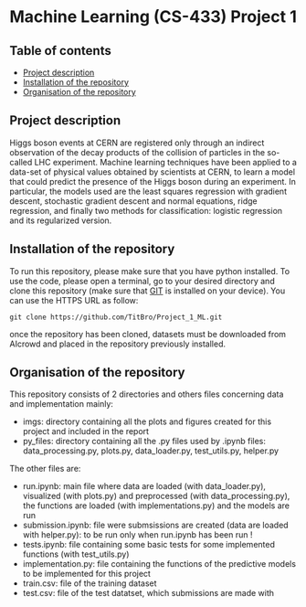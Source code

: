 # Machine Learning (CS-433) Project 1
## Table of contents
* [Project description](#Description)
* [Installation of the repository](#Installation)
* [Organisation of the repository](#Organisation)

## Project description
Higgs boson events at CERN are registered only through an indirect observation of the decay products of the collision of particles in the so-called LHC experiment. Machine learning techniques have been applied to a data-set of physical values obtained by scientists at CERN, to learn a model that could predict the presence of the Higgs boson during an experiment. In particular, the models used are the least squares regression with gradient descent, stochastic gradient descent and normal equations, ridge regression, and finally two methods for classification: logistic regression and its regularized version.

## Installation of the repository
To run this repository, please make sure that you have python installed.
To use the code, please open a terminal, go to your desired directory and clone this repository (make sure that [GIT](https://git-scm.com/) is installed on your device). You can use the HTTPS URL as follow: 
```
git clone https://github.com/TitBro/Project_1_ML.git
```
once the repository has been cloned, datasets must be downloaded from AIcrowd and placed in the repository previously installed.

## Organisation of the repository
This repository consists of 2 directories and others files concerning data and implementation mainly: 

* imgs: directory containing all the plots and figures created for this project and included in the report
* py_files: directory containing all the .py files used by .ipynb files: data_processing.py, plots.py, data_loader.py, test_utils.py, helper.py

The other files are:

* run.ipynb: main file where data are loaded (with data_loader.py), visualized (with plots.py) and preprocessed (with data_processing.py), the functions are loaded (with implementations.py) and the models are run
* submission.ipynb: file were submsissions are created (data are loaded with helper.py): to be run only when run.ipynb has been run !
* tests.ipynb: file containing some basic tests for some implemented functions (with test_utils.py)
* implementation.py: file containing the functions of the predictive models to be implemented for this project
* train.csv: file of the training dataset
* test.csv: file of the test datatset, which submissions are made with
